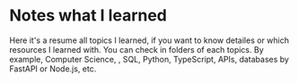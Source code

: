 # Notes what I learned

Here it's a resume all topics I learned, if you want to know detailes or which resources I learned with. You can check in folders of each topics. By example, Computer Science, , SQL, Python, TypeScript, APIs, databases by FastAPI or Node.js, etc.